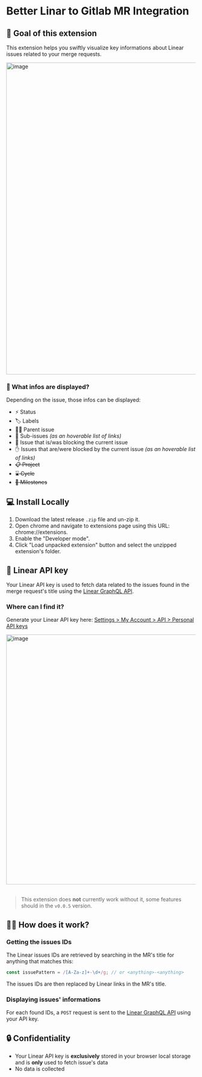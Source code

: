 # Better Linar to Gitlab MR Integration
## 🎯 Goal of this extension

This extension helps you swiftly visualize key informations about Linear issues related to your merge requests.

<img width="830" alt="image" src="https://github.com/theophile-wallez/Better-Linar-to-Gitlab-MR-Integration/assets/66305625/6e866bbd-a5f2-4dcf-8150-9b1095e53f9a">


### 📃 What infos are displayed?

Depending on the issue, those infos can be displayed:
- ⚡️ Status
- 🏷️ Labels
- 👩‍👦 Parent issue
- 👶 Sub-issues *(as an hoverable list of links)*
- 🚩 Issue that is/was blocking the current issue
- ✋ Issues that are/were blocked by the current issue *(as an hoverable list of links)*
- ~~📋 Project~~
- ~~⌛️ Cycle~~
- ~~🔸 Milestones~~

## 💻 Install Locally

1. Download the latest release `.zip` file and un-zip it.
3. Open chrome and navigate to extensions page using this URL: chrome://extensions.
4. Enable the "Developer mode".
5. Click "Load unpacked extension" button and select the unzipped extension's folder.

## 🔑 Linear API key

Your Linear API key is used to fetch data related to the issues found in the merge request's title using the [Linear GraphQL API](https://studio.apollographql.com/public/Linear-API/variant/current/explorer). 

### Where can I find it?

Generate your Linear API key here: [Settings > My Account > API > Personal API keys](https://linear.app/settings/api)

<img width="665" alt="image" src="https://github.com/theophile-wallez/Better-Linar-to-Gitlab-MR-Integration/assets/66305625/5eada9da-4c2b-4353-a2f9-be4f3fd79c75"/>  
<br />
<br />

> This extension does **not** currently work without it, some features should in the `v0.0.5` version.

## 🙋‍♀️ How does it work?
### Getting the issues IDs

The Linear issues IDs are retrieved by searching in the MR's title for anything that matches this: 
```js
const issuePattern = /[A-Za-z]+-\d+/g; // or <anything>-<anything>
```

The issues IDs are then replaced by Linear links in the MR's title.

### Displaying issues' informations

For each found IDs, a `POST` request is sent to the [Linear GraphQL API](https://studio.apollographql.com/public/Linear-API/variant/current/explorer) using your API key.

## 🔒 Confidentiality

- Your Linear API key is **exclusively** stored in your browser local storage and is **only** used to fetch issue's data
- No data is collected



